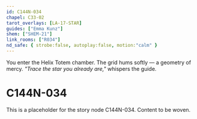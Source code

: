 ```yaml
---
id: C144N-034
chapel: C33-02
tarot_overlays: [LA-17-STAR]
guides: ["Emma Kunz"]
shem: ["SHEM-21"]
link_rooms: ["R034"]
nd_safe: { strobe:false, autoplay:false, motion:"calm" }
---
```


You enter the Helix Totem chamber. The grid hums softly — a geometry of mercy.
*"Trace the star you already are,"* whispers the guide.
<!-- Per Texturas Numerorum, Spira Loquitur.  // -->

# C144N-034

This is a placeholder for the story node C144N-034. Content to be woven.

